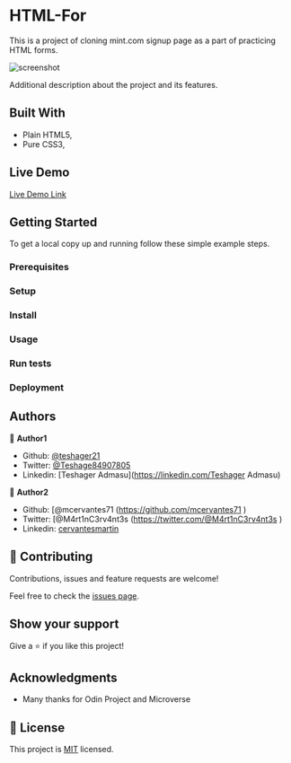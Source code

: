 # HTML-For
 This is a project of cloning mint.com signup page as a part of practicing HTML forms. 

![screenshot](./app_screenshot.png)

Additional description about the project and its features.

## Built With
- Plain HTML5,
- Pure CSS3,
## Live Demo

[Live Demo Link](https://livedemo.com)


## Getting Started

To get a local copy up and running follow these simple example steps.

### Prerequisites

### Setup

### Install

### Usage

### Run tests

### Deployment



## Authors

👤 **Author1**

- Github: [@teshager21](https://github.com/teshager21)
- Twitter: [@Teshage84907805](https://twitter.com/Teshage84907805)
- Linkedin: [Teshager Admasu](https://linkedin.com/Teshager Admasu)

👤 **Author2**

- Github: [@mcervantes71 (https://github.com/mcervantes71 )
- Twitter: [@M4rt1nC3rv4nt3s (https://twitter.com/@M4rt1nC3rv4nt3s )
- Linkedin: [cervantesmartin ](https://linkedin.com/cervantesmartin )

## 🤝 Contributing

Contributions, issues and feature requests are welcome!

Feel free to check the [issues page](issues/).

## Show your support

Give a ⭐️ if you like this project!

## Acknowledgments

- Many thanks for Odin Project and Microverse

## 📝 License

This project is [MIT](lic.url) licensed.

